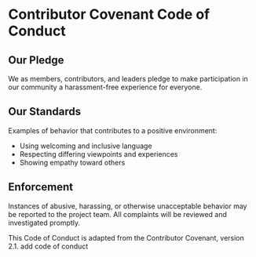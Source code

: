 # Contributor Covenant Code of Conduct

## Our Pledge
We as members, contributors, and leaders pledge to make participation in our community a harassment-free experience for everyone.

## Our Standards
Examples of behavior that contributes to a positive environment:
- Using welcoming and inclusive language
- Respecting differing viewpoints and experiences
- Showing empathy toward others

## Enforcement
Instances of abusive, harassing, or otherwise unacceptable behavior may be reported to the project team.
All complaints will be reviewed and investigated promptly.

This Code of Conduct is adapted from the Contributor Covenant, version 2.1.
add code of conduct
